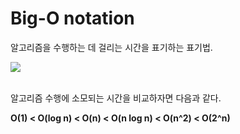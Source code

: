 # Big-O notation

알고리즘을 수행하는 데 걸리는 시간을 표기하는 표기법.

<img src="https://t1.daumcdn.net/cfile/tistory/99EF1E395C7EB4B601">
<br>
<br>

알고리즘 수행에 소모되는 시간을 비교하자면 다음과 같다.  

__O(1) < O(log n) < O(n) < O(n log n) < O(n^2) < O(2^n)__  

